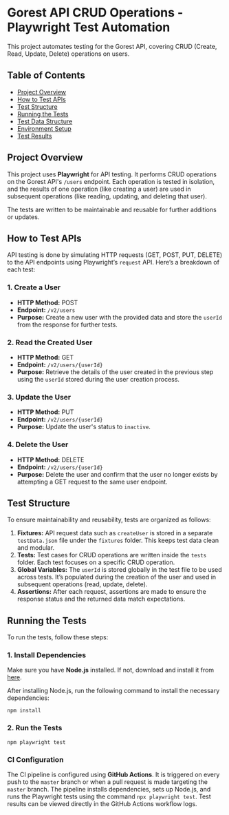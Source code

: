# Gorest API CRUD Operations - Playwright Test Automation

This project automates testing for the Gorest API, covering CRUD (Create, Read, Update, Delete) operations on users.

## Table of Contents

- [Project Overview](#project-overview)
- [How to Test APIs](#how-to-test-apis)
- [Test Structure](#test-structure)
- [Running the Tests](#running-the-tests)
- [Test Data Structure](#test-data-structure)
- [Environment Setup](#environment-setup)
- [Test Results](#test-results)

## Project Overview

This project uses **Playwright** for API testing. It performs CRUD operations on the Gorest API's `/users` endpoint. Each operation is tested in isolation, and the results of one operation (like creating a user) are used in subsequent operations (like reading, updating, and deleting that user).

The tests are written to be maintainable and reusable for further additions or updates.

## How to Test APIs

API testing is done by simulating HTTP requests (GET, POST, PUT, DELETE) to the API endpoints using Playwright’s `request` API. Here’s a breakdown of each test:

### 1. **Create a User**

- **HTTP Method:** POST
- **Endpoint:** `/v2/users`
- **Purpose:** Create a new user with the provided data and store the `userId` from the response for further tests.
  
### 2. **Read the Created User**

- **HTTP Method:** GET
- **Endpoint:** `/v2/users/{userId}`
- **Purpose:** Retrieve the details of the user created in the previous step using the `userId` stored during the user creation process.

### 3. **Update the User**

- **HTTP Method:** PUT
- **Endpoint:** `/v2/users/{userId}`
- **Purpose:** Update the user's status to `inactive`.

### 4. **Delete the User**

- **HTTP Method:** DELETE
- **Endpoint:** `/v2/users/{userId}`
- **Purpose:** Delete the user and confirm that the user no longer exists by attempting a GET request to the same user endpoint.

## Test Structure

To ensure maintainability and reusability, tests are organized as follows:

1. **Fixtures:** API request data such as `createUser` is stored in a separate `testData.json` file under the `fixtures` folder. This keeps test data clean and modular.
2. **Tests:** Test cases for CRUD operations are written inside the `tests` folder. Each test focuses on a specific CRUD operation.
3. **Global Variables:** The `userId` is stored globally in the test file to be used across tests. It’s populated during the creation of the user and used in subsequent operations (read, update, delete).
4. **Assertions:** After each request, assertions are made to ensure the response status and the returned data match expectations.

## Running the Tests

To run the tests, follow these steps:

### 1. Install Dependencies
Make sure you have **Node.js** installed. If not, download and install it from [here](https://nodejs.org/).

After installing Node.js, run the following command to install the necessary dependencies:

`npm install` 

### 2. Run the Tests 

`npm playwright test`

### CI Configuration

The CI pipeline is configured using **GitHub Actions**. It is triggered on every push to the `master` branch or when a pull request is made targeting the `master` branch. 
The pipeline installs dependencies, sets up Node.js, and runs the Playwright tests using the command `npx playwright test`. Test results can be viewed directly in the GitHub Actions workflow logs.





